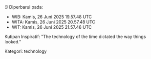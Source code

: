 ⏰ Diperbarui pada:
- WIB: Kamis, 26 Juni 2025 19.57.48 UTC
- WITA: Kamis, 26 Juni 2025 20.57.48 UTC
- WIT: Kamis, 26 Juni 2025 21.57.48 UTC

Kutipan Inspiratif:
"The technology of the time dictated the way things looked."


Kategori: technology

